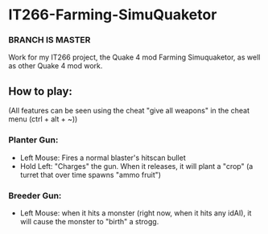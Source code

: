# IT266-Farming-SimuQuaketor
### BRANCH IS MASTER
Work for my IT266 project, the Quake 4 mod Farming Simuquaketor, as well as other Quake 4 mod work.

## How to play:
(All features can be seen using the cheat "give all weapons" in the cheat menu (ctrl + alt + ~))

### Planter Gun:
* Left Mouse: Fires a normal blaster's hitscan bullet
* Hold Left: "Charges" the gun. When it releases, it will plant a "crop" (a turret that over time spawns "ammo fruit")

### Breeder Gun:
* Left Mouse: when it hits a monster (right now, when it hits any idAI), it will cause the monster to "birth" a strogg.
